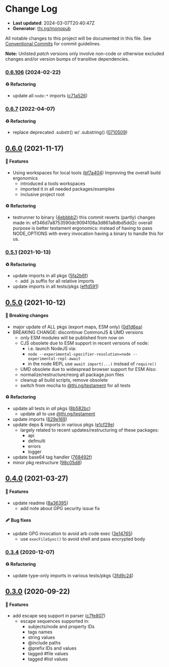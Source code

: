 # Change Log

- **Last updated**: 2024-03-07T20:40:47Z
- **Generator**: [thi.ng/monopub](https://thi.ng/monopub)

All notable changes to this project will be documented in this file.
See [Conventional Commits](https://conventionalcommits.org/) for commit guidelines.

**Note:** Unlisted _patch_ versions only involve non-code or otherwise excluded changes
and/or version bumps of transitive dependencies.

### [0.6.106](https://github.com/thi-ng/umbrella/tree/@thi.ng/egf@0.6.106) (2024-02-22)

#### ♻️ Refactoring

- update all `node:*` imports ([c71a526](https://github.com/thi-ng/umbrella/commit/c71a526))

### [0.6.7](https://github.com/thi-ng/umbrella/tree/@thi.ng/egf@0.6.7) (2022-04-07)

#### ♻️ Refactoring

- replace deprecated .substr() w/ .substring() ([0710509](https://github.com/thi-ng/umbrella/commit/0710509))

## [0.6.0](https://github.com/thi-ng/umbrella/tree/@thi.ng/egf@0.6.0) (2021-11-17)

#### 🚀 Features

- Using workspaces for local tools ([bf7a404](https://github.com/thi-ng/umbrella/commit/bf7a404))
  Improving the overall build ergonomics
  - introduced a tools workspaces
  - imported it in all needed packages/examples
  - inclusive project root

#### ♻️ Refactoring

- testrunner to binary ([4ebbbb2](https://github.com/thi-ng/umbrella/commit/4ebbbb2))
  this commit reverts (partly) changes made in:
  ef346d7a8753590dc9094108a3d861a8dbd5dd2c
  overall purpose is better testament ergonomics:
  instead of having to pass NODE_OPTIONS with every invocation
  having a binary to handle this for us.

### [0.5.1](https://github.com/thi-ng/umbrella/tree/@thi.ng/egf@0.5.1) (2021-10-13)

#### ♻️ Refactoring

- update imports in all pkgs ([5fa2b6f](https://github.com/thi-ng/umbrella/commit/5fa2b6f))
  - add .js suffix for all relative imports
- update imports in all tests/pkgs ([effd591](https://github.com/thi-ng/umbrella/commit/effd591))

## [0.5.0](https://github.com/thi-ng/umbrella/tree/@thi.ng/egf@0.5.0) (2021-10-12)

#### 🛑 Breaking changes

- major update of ALL pkgs (export maps, ESM only) ([0d1d6ea](https://github.com/thi-ng/umbrella/commit/0d1d6ea))
- BREAKING CHANGE: discontinue CommonJS & UMD versions
  - only ESM modules will be published from now on
  - CJS obsolete due to ESM support in recent versions of node:
    - i.e. launch NodeJS via:
    - `node --experimental-specifier-resolution=node --experimental-repl-await`
    - in the node REPL use `await import(...)` instead of `require()`
  - UMD obsolete due to widespread browser support for ESM
  Also:
  - normalize/restructure/reorg all package.json files
  - cleanup all build scripts, remove obsolete
  - switch from mocha to [@thi.ng/testament](https://github.com/thi-ng/umbrella/tree/main/packages/testament) for all tests

#### ♻️ Refactoring

- update all tests in _all_ pkgs ([8b582bc](https://github.com/thi-ng/umbrella/commit/8b582bc))
  - update all to use [@thi.ng/testament](https://github.com/thi-ng/umbrella/tree/main/packages/testament)
- update imports ([629e169](https://github.com/thi-ng/umbrella/commit/629e169))
- update deps & imports in various pkgs ([e1cf29e](https://github.com/thi-ng/umbrella/commit/e1cf29e))
  - largely related to recent updates/restructuring of these packages:
    - api
    - defmulti
    - errors
    - logger
- update base64 tag handler ([768492f](https://github.com/thi-ng/umbrella/commit/768492f))
- minor pkg restructure ([98c05d8](https://github.com/thi-ng/umbrella/commit/98c05d8))

## [0.4.0](https://github.com/thi-ng/umbrella/tree/@thi.ng/egf@0.4.0) (2021-03-27)

#### 🚀 Features

- update readme ([8a36395](https://github.com/thi-ng/umbrella/commit/8a36395))
  - add note about GPG security issue fix

#### 🩹 Bug fixes

- update GPG invocation to avoid arb code exec ([3e14765](https://github.com/thi-ng/umbrella/commit/3e14765))
  - use `execFileSync()` to avoid shell and pass encrypted body

### [0.3.4](https://github.com/thi-ng/umbrella/tree/@thi.ng/egf@0.3.4) (2020-12-07)

#### ♻️ Refactoring

- update type-only imports in various tests/pkgs ([3fd9c24](https://github.com/thi-ng/umbrella/commit/3fd9c24))

## [0.3.0](https://github.com/thi-ng/umbrella/tree/@thi.ng/egf@0.3.0) (2020-09-22)

#### 🚀 Features

- add escape seq support in parser ([c7fe807](https://github.com/thi-ng/umbrella/commit/c7fe807))
  - escape sequences supported in:
    - subjects/node and property IDs
    - tags names
    - string values
    - @include paths
    - @prefix IDs and values
    - tagged #file values
    - tagged #list values
